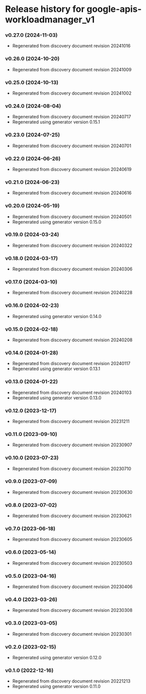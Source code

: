 # Release history for google-apis-workloadmanager_v1

### v0.27.0 (2024-11-03)

* Regenerated from discovery document revision 20241016

### v0.26.0 (2024-10-20)

* Regenerated from discovery document revision 20241009

### v0.25.0 (2024-10-13)

* Regenerated from discovery document revision 20241002

### v0.24.0 (2024-08-04)

* Regenerated from discovery document revision 20240717
* Regenerated using generator version 0.15.1

### v0.23.0 (2024-07-25)

* Regenerated from discovery document revision 20240701

### v0.22.0 (2024-06-26)

* Regenerated from discovery document revision 20240619

### v0.21.0 (2024-06-23)

* Regenerated from discovery document revision 20240616

### v0.20.0 (2024-05-19)

* Regenerated from discovery document revision 20240501
* Regenerated using generator version 0.15.0

### v0.19.0 (2024-03-24)

* Regenerated from discovery document revision 20240322

### v0.18.0 (2024-03-17)

* Regenerated from discovery document revision 20240306

### v0.17.0 (2024-03-10)

* Regenerated from discovery document revision 20240228

### v0.16.0 (2024-02-23)

* Regenerated using generator version 0.14.0

### v0.15.0 (2024-02-18)

* Regenerated from discovery document revision 20240208

### v0.14.0 (2024-01-28)

* Regenerated from discovery document revision 20240117
* Regenerated using generator version 0.13.1

### v0.13.0 (2024-01-22)

* Regenerated from discovery document revision 20240103
* Regenerated using generator version 0.13.0

### v0.12.0 (2023-12-17)

* Regenerated from discovery document revision 20231211

### v0.11.0 (2023-09-10)

* Regenerated from discovery document revision 20230907

### v0.10.0 (2023-07-23)

* Regenerated from discovery document revision 20230710

### v0.9.0 (2023-07-09)

* Regenerated from discovery document revision 20230630

### v0.8.0 (2023-07-02)

* Regenerated from discovery document revision 20230621

### v0.7.0 (2023-06-18)

* Regenerated from discovery document revision 20230605

### v0.6.0 (2023-05-14)

* Regenerated from discovery document revision 20230503

### v0.5.0 (2023-04-16)

* Regenerated from discovery document revision 20230406

### v0.4.0 (2023-03-26)

* Regenerated from discovery document revision 20230308

### v0.3.0 (2023-03-05)

* Regenerated from discovery document revision 20230301

### v0.2.0 (2023-02-15)

* Regenerated using generator version 0.12.0

### v0.1.0 (2022-12-16)

* Regenerated from discovery document revision 20221213
* Regenerated using generator version 0.11.0

